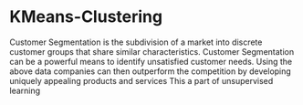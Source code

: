 # KMeans-Clustering
Customer Segmentation is the subdivision of a market into discrete customer groups that share similar characteristics. Customer Segmentation can be a powerful means to identify unsatisfied customer needs. Using the above data companies can then outperform the competition by developing uniquely appealing products and services
This a part of unsupervised learning

